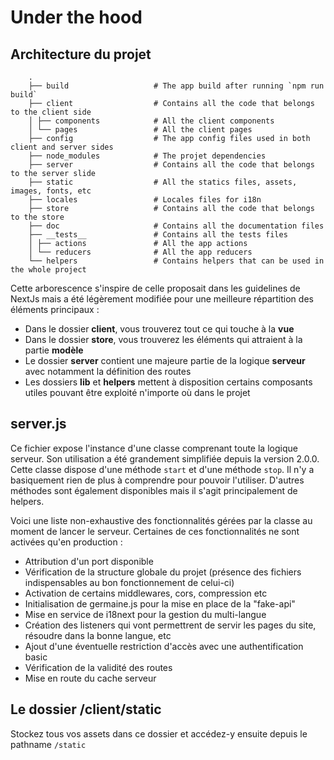 # Under the hood  
  
## Architecture du projet  
```
    .  
    ├── build                   # The app build after running `npm run build`  
    ├── client                  # Contains all the code that belongs to the client side  
    │ ├── components            # All the client components  
    │ └── pages                 # All the client pages  
    ├── config                  # The app config files used in both client and server sides  
    ├── node_modules            # The projet dependencies  
    ├── server                  # Contains all the code that belongs to the server slide  
    ├── static                  # All the statics files, assets, images, fonts, etc  
    ├── locales                 # Locales files for i18n  
    ├── store                   # Contains all the code that belongs to the store  
    ├── doc                     # Contains all the documentation files
    ├── __tests__               # Contains all the tests files
    │ ├── actions               # All the app actions  
    │ └── reducers              # All the app reducers  
    └── helpers                 # Contains helpers that can be used in the whole project  
```
 
 
 Cette arborescence s'inspire de celle proposait dans les guidelines de NextJs mais a été légèrement modifiée pour
 une meilleure répartition des éléments principaux :
 - Dans le dossier **client**, vous trouverez tout ce qui touche à la **vue** 
 - Dans le dossier **store**, vous trouverez les éléments qui attraient à la partie **modèle**
 - Le dossier **server** contient une majeure partie de la logique **serveur** avec notamment la définition des routes
 - Les dossiers **lib** et **helpers** mettent à disposition certains composants utiles pouvant être exploité n'importe
 où dans le projet
 
 
 ## server.js
 
 
 Ce fichier expose l'instance d'une classe comprenant toute la logique serveur. Son utilisation a été grandement simplifiée
 depuis la version 2.0.0. Cette classe dispose d'une méthode `start` et d'une méthode `stop`. Il n'y a basiquement rien de plus
 à comprendre pour pouvoir l'utiliser. D'autres méthodes sont également disponibles mais il s'agit principalement de helpers.
 
 Voici une liste non-exhaustive des fonctionnalités gérées par la classe au moment de lancer le serveur. Certaines de ces fonctionnalités
 ne sont activées qu'en production :
 - Attribution d'un port disponible
 - Vérification de la structure globale du projet (présence des fichiers indispensables au bon fonctionnement de celui-ci)
 - Activation de certains middlewares, cors, compression etc
 - Initialisation de germaine.js pour la mise en place de la "fake-api"
 - Mise en service de i18next pour la gestion du multi-langue
 - Création des listeners qui vont permettrent de servir les pages du site, résoudre dans la bonne langue, etc
 - Ajout d'une éventuelle restriction d'accès avec une authentification basic
 - Vérification de la validité des routes
 - Mise en route du cache serveur
 
 
 ## Le dossier /client/static
 
 Stockez tous vos assets dans ce dossier et accédez-y ensuite depuis le pathname `/static` 